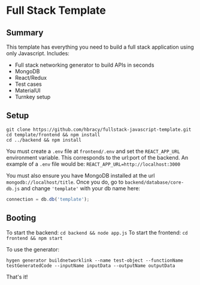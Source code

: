 # Full Stack Template

## Summary
This template has everything you need to build a full stack application using only Javascript. Includes:
* Full stack networking generator to build APIs in seconds
* MongoDB
* React/Redux
* Test cases
* MaterialUI
* Turnkey setup

## Setup
```shell
git clone https://github.com/hbracy/fullstack-javascript-template.git
cd template/frontend && npm install
cd ../backend && npm install
```
You must create a `.env` file at `frontend/.env` and set the `REACT_APP_URL` environment variable. This corresponds to the url:port of the backend. An example of a `.env` file would be:
```REACT_APP_URL=http://localhost:3000```

You must also ensure you have MongoDB installed at the url `mongodb://localhost/title`. Once you do, go to `backend/database/core-db.js` and change `'template'` with your db name here: 
```js
connection = db.db('template');
```

## Booting
To start the backend:
`cd backend && node app.js`
To start the frontend:
`cd frontend && npm start`

To use the generator:
```shell
hygen generator buildnetworklink --name test-object --functionName testGeneratedCode --inputName inputData --outputName outputData
```
That's it!

